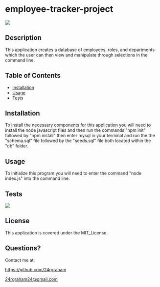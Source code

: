 # employee-tracker-project
![](https://img.shields.io/badge/License-MIT_License-blue) 
 
## Description

This application creates a database of employees, roles, and departments which the user can then view and manipulate through selections in the command line.
 
## Table of Contents 
 - [Installation](#installation) 
 - [Usage](#usage) 
 - [Tests](#tests) 

## Installation

To install the necessary components for this application you will need to install the node javascript files and then run the commands "npm init" followed by "npm install" then enter mysql in your terminal and run the the "schema.sql" file followed by the "seeds.sql" file both located within the "db" folder.

## Usage
 
To initialize this program you will need to enter the command "node index.js" into the command line.

## Tests

<!-- ![](/assets/employee-db.gif) -->

![](/employee-tracker-project/assets/employee-db.gif)

## License

This application is covered under the MIT_License.

## Questions? 

Contact me at: 

https://github.com/24rgraham 

24rgraham24@gmail.com 
